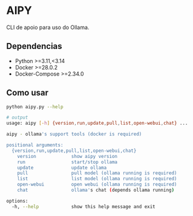 # AIPY
CLI de apoio para uso do Ollama.

## Dependencias
- Python >=3.11,<3.14
- Docker >=28.0.2
- Docker-Compose >=2.34.0

## Como usar
```sh
python aipy.py --help

# output
usage: aipy [-h] {version,run,update,pull,list,open-webui,chat} ...

aipy - ollama's support tools (docker is required)

positional arguments:
  {version,run,update,pull,list,open-webui,chat}
    version             show aipy version
    run                 start/stop ollama
    update              update ollama
    pull                pull model (ollama running is required)
    list                list model (ollama running is required)
    open-webui          open webui (ollama running is required)
    chat                ollama's chat (depends ollama running)

options:
  -h, --help            show this help message and exit
```
